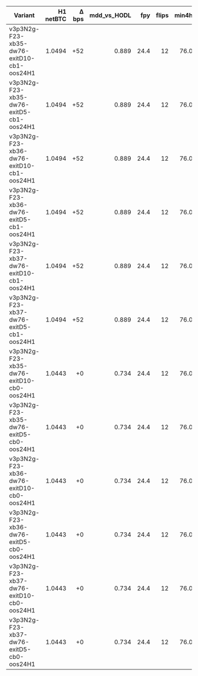 | Variant | H1 netBTC | Δ bps | mdd_vs_HODL | fpy | flips | min4h | weeks>1 | Q4 net | GATES |
|---|---:|---:|---:|---:|---:|---:|---:|---:|:---:|
| v3p3N2g-F23-xb35-dw76-exitD10-cb1-oos24H1 | 1.0494 | +52 | 0.889 | 24.4 | 12 | 76.0 | 0 | 0.00 | FAIL |
| v3p3N2g-F23-xb35-dw76-exitD5-cb1-oos24H1 | 1.0494 | +52 | 0.889 | 24.4 | 12 | 76.0 | 0 | 0.00 | FAIL |
| v3p3N2g-F23-xb36-dw76-exitD10-cb1-oos24H1 | 1.0494 | +52 | 0.889 | 24.4 | 12 | 76.0 | 0 | 0.00 | FAIL |
| v3p3N2g-F23-xb36-dw76-exitD5-cb1-oos24H1 | 1.0494 | +52 | 0.889 | 24.4 | 12 | 76.0 | 0 | 0.00 | FAIL |
| v3p3N2g-F23-xb37-dw76-exitD10-cb1-oos24H1 | 1.0494 | +52 | 0.889 | 24.4 | 12 | 76.0 | 0 | 0.00 | FAIL |
| v3p3N2g-F23-xb37-dw76-exitD5-cb1-oos24H1 | 1.0494 | +52 | 0.889 | 24.4 | 12 | 76.0 | 0 | 0.00 | FAIL |
| v3p3N2g-F23-xb35-dw76-exitD10-cb0-oos24H1 | 1.0443 | +0 | 0.734 | 24.4 | 12 | 76.0 | 0 | 0.00 | FAIL |
| v3p3N2g-F23-xb35-dw76-exitD5-cb0-oos24H1 | 1.0443 | +0 | 0.734 | 24.4 | 12 | 76.0 | 0 | 0.00 | FAIL |
| v3p3N2g-F23-xb36-dw76-exitD10-cb0-oos24H1 | 1.0443 | +0 | 0.734 | 24.4 | 12 | 76.0 | 0 | 0.00 | FAIL |
| v3p3N2g-F23-xb36-dw76-exitD5-cb0-oos24H1 | 1.0443 | +0 | 0.734 | 24.4 | 12 | 76.0 | 0 | 0.00 | FAIL |
| v3p3N2g-F23-xb37-dw76-exitD10-cb0-oos24H1 | 1.0443 | +0 | 0.734 | 24.4 | 12 | 76.0 | 0 | 0.00 | FAIL |
| v3p3N2g-F23-xb37-dw76-exitD5-cb0-oos24H1 | 1.0443 | +0 | 0.734 | 24.4 | 12 | 76.0 | 0 | 0.00 | FAIL |
